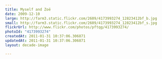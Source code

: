 ```yaml
---
title: Myself and Zoë
date: 2009-12-10
large: http://farm3.static.flickr.com/2609/4173993274_12823412bf_b.jpg
small: http://farm3.static.flickr.com/2609/4173993274_12823412bf_s.jpg
flickrUrl: http://www.flickr.com/photos/pftqg/4173993274/
photoId: "4173993274"
createdAt: 2011-01-31 10:37:06.306871
updatedAt: 2011-01-31 10:37:06.306871
layout: decade-image

---
```


